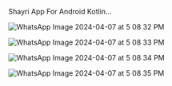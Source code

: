 Shayri App For Android Kotlin...

![WhatsApp Image 2024-04-07 at 5 08 32 PM](https://github.com/YogeshMoradiya/Shayri-App/assets/129665472/c169cdc3-6862-4f7f-9ccf-3ac90c3e4548)

![WhatsApp Image 2024-04-07 at 5 08 33 PM](https://github.com/YogeshMoradiya/Shayri-App/assets/129665472/ca3ac0db-5a0f-4c74-81e9-12f85ac37df6)

![WhatsApp Image 2024-04-07 at 5 08 34 PM](https://github.com/YogeshMoradiya/Shayri-App/assets/129665472/9606d850-2ed8-4db6-85cb-9a9dd881120f)

![WhatsApp Image 2024-04-07 at 5 08 35 PM](https://github.com/YogeshMoradiya/Shayri-App/assets/129665472/3f5dc50a-d5c3-456e-aa26-a8e613bd6450)

